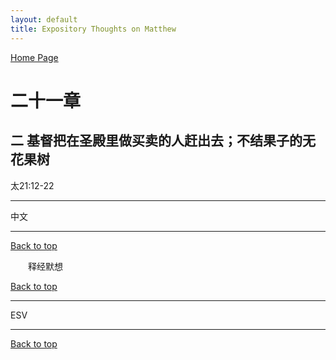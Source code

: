 ```yaml
---
layout: default
title: Expository Thoughts on Matthew
---
```

[ Home Page ]({{site.baseurl}}/index) <br>

<a name="0"></a>
# 二十一章 

## 二 基督把在圣殿里做买卖的人赶出去；不结果子的无花果树

太21:12-22

***

中文<br>

***

[Back to top](#0)

&emsp;&emsp;释经默想

[Back to top](#0)

***

ESV

***

[Back to top](#0)
